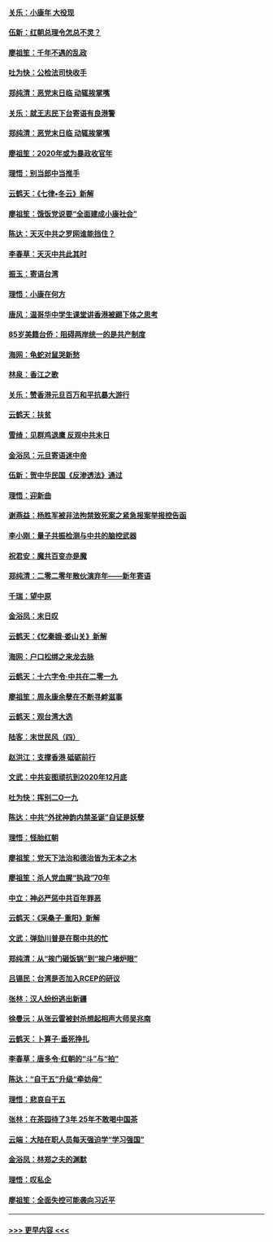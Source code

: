 #### [关乐：小康年 大役现](../pages/nsc993/n11774213.md?t=01080455) 
#### [伍新：红朝总理令怎总不灵？](../pages/nsc993/n11770813.md?t=01080455) 
#### [廖祖笙：千年不遇的乱政](../pages/nsc993/n11770373.md?t=01080455) 
#### [吐为快：公检法司快收手](../pages/nsc993/n11770359.md?t=01080455) 
#### [郑纯清：恶党末日临 动辄挨掌嘴](../pages/nsc993/n11769912.md?t=01080455) 
#### [关乐：就王志民下台寄语有良港警](../pages/nsc993/n11769903.md?t=01080455) 
#### [郑纯清：恶党末日临 动辄挨掌嘴](../pages/nsc993/n11769356.md?t=01080455) 
#### [廖祖笙：2020年或为暴政收官年](../pages/nsc993/n11768216.md?t=01080455) 
#### [理悟：别当郎中当推手](../pages/nsc993/n11768243.md?t=01080455) 
#### [云鹤天：《七律▪冬云》新解](../pages/nsc993/n11768204.md?t=01080455) 
#### [廖祖笙：饿饭党说要“全面建成小康社会”](../pages/nsc993/n11767482.md?t=01080455) 
#### [陈达：天灭中共之罗网谁能挡住？](../pages/nsc993/n11767465.md?t=01080455) 
#### [李春草：天灭中共此其时](../pages/nsc993/n11767452.md?t=01080455) 
#### [振玉：寄语台湾](../pages/nsc993/n11767432.md?t=01080455) 
#### [理悟：小康在何方](../pages/nsc993/n11767394.md?t=01080455) 
#### [唐风：温哥华中学生课堂讲香港被踢下体之思考](../pages/nsc993/n11766848.md?t=01080455) 
#### [85岁美籍台侨：阻碍两岸统一的是共产制度](../pages/nsc993/n11765043.md?t=01080455) 
#### [海网：龟蛇对鼠哭新愁](../pages/nsc993/n11764895.md?t=01080455) 
#### [林泉：香江之歌](../pages/nsc993/n11764415.md?t=01080455) 
#### [关乐：赞香港元旦百万和平抗暴大游行](../pages/nsc993/n11764382.md?t=01080455) 
#### [云鹤天：扶贫](../pages/nsc993/n11764245.md?t=01080455) 
#### [雪绮：见群鸡退鹰  反观中共末日](../pages/nsc993/n11762112.md?t=01080455) 
#### [金浴凤：元旦寄语迷中帝](../pages/nsc993/n11761788.md?t=01080455) 
#### [伍新：贺中华民国《反渗透法》通过](../pages/nsc993/n11761994.md?t=01080455) 
#### [理悟：迎新曲](../pages/nsc993/n11761152.md?t=01080455) 
#### [谢燕益：杨胜军被非法拘禁致死案之紧急报案举报控告函](../pages/nsc993/n11756134.md?t=01080455) 
#### [李小刚：量子共振检测与中共的脑控武器](../pages/nsc993/n11754518.md?t=01080455) 
#### [祝君安：魔共百变亦是魔](../pages/nsc993/n11754469.md?t=01080455) 
#### [郑纯清：二零二零年散伙演弃年——新年寄语](../pages/nsc993/n11754195.md?t=01080455) 
#### [千瑞：望中原](../pages/nsc993/n11754159.md?t=01080455) 
#### [金浴凤：末日叹](../pages/nsc993/n11752359.md?t=01080455) 
#### [云鹤天：《忆秦娥‧娄山关》新解](../pages/nsc993/n11752348.md?t=01080455) 
#### [海网：户口松绑之来龙去脉](../pages/nsc993/n11752328.md?t=01080455) 
#### [云鹤天：十六字令‧中共在二零一九](../pages/nsc993/n11752305.md?t=01080455) 
#### [廖祖笙：周永康余孽在不断寻衅滋事](../pages/nsc993/n11751013.md?t=01080455) 
#### [云鹤天：观台湾大选](../pages/nsc993/n11751007.md?t=01080455) 
#### [陆客：末世民风（四）](../pages/nsc993/n11749203.md?t=01080455) 
#### [赵洪江：支撑香港 砥砺前行](../pages/nsc993/n11748482.md?t=01080455) 
#### [文武：中共妄图顽抗到2020年12月底](../pages/nsc993/n11748446.md?t=01080455) 
#### [吐为快：挥别二O一九](../pages/nsc993/n11748411.md?t=01080455) 
#### [陈达：中共“外扰神韵内禁圣诞”自证是妖孽](../pages/nsc993/n11748226.md?t=01080455) 
#### [理悟：怪胎红朝](../pages/nsc993/n11748206.md?t=01080455) 
#### [廖祖笙：党天下法治和德治皆为无本之木](../pages/nsc993/n11748135.md?t=01080455) 
#### [廖祖笙：杀人党血腥“执政”70年](../pages/nsc993/n11745144.md?t=01080455) 
#### [中立：神必严惩中共百年罪恶](../pages/nsc993/n11744970.md?t=01080455) 
#### [云鹤天：《采桑子‧重阳》新解](../pages/nsc993/n11744948.md?t=01080455) 
#### [文武：弹劾川普是在帮中共的忙](../pages/nsc993/n11744758.md?t=01080455) 
#### [郑纯清：从“挨门砸饭锅”到“挨户堵炉眼”](../pages/nsc993/n11744745.md?t=01080455) 
#### [吕锡民：台湾是否加入RCEP的研议](../pages/nsc993/n11744701.md?t=01080455) 
#### [张林：汉人纷纷逃出新疆](../pages/nsc993/n11743530.md?t=01080455) 
#### [徐曼沅：从张云雷被封杀想起相声大师吴兆南](../pages/nsc993/n11741816.md?t=01080455) 
#### [云鹤天：卜算子‧垂死挣扎](../pages/nsc993/n11739956.md?t=01080455) 
#### [李春草：唐多令‧红朝的“斗”与“拍”](../pages/nsc993/n11739830.md?t=01080455) 
#### [陈达：“自干五”升级“牵妨母”](../pages/nsc993/n11739724.md?t=01080455) 
#### [理悟：悲哀自干五](../pages/nsc993/n11739547.md?t=01080455) 
#### [张林：在茶园待了3年 25年不敢喝中国茶](../pages/nsc993/n11739240.md?t=01080455) 
#### [云端：大陆在职人员每天强迫学“学习强国”](../pages/nsc993/n11738735.md?t=01080455) 
#### [金浴凤：林郑之夫的渊默](../pages/nsc993/n11737735.md?t=01080455) 
#### [理悟：叹私企](../pages/nsc993/n11737715.md?t=01080455) 
#### [廖祖笙：全面失控可能袭向习近平](../pages/nsc993/n11737704.md?t=01080455) 

----
#### [ >>> 更早内容 <<< ](../indexes/nsc993-earlier.md)
